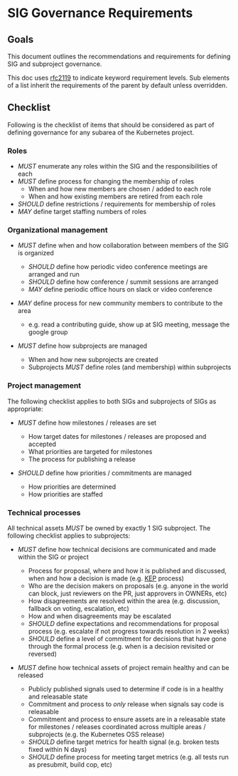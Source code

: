 # SIG Governance Requirements

## Goals

This document outlines the recommendations and requirements for defining SIG and subproject governance.

This doc uses [rfc2119](https://www.ietf.org/rfc/rfc2119.txt) to indicate keyword requirement levels.
Sub elements of a list inherit the requirements of the parent by default unless overridden.

## Checklist

Following is the checklist of items that should be considered as part of defining governance for
any subarea of the Kubernetes project.

### Roles

- *MUST* enumerate any roles within the SIG and the responsibilities of each
- *MUST* define process for changing the membership of roles
  - When and how new members are chosen / added to each role
  - When and how existing members are retired from each role
- *SHOULD* define restrictions / requirements for membership of roles
- *MAY* define target staffing numbers of roles

### Organizational management

- *MUST* define when and how collaboration between members of the SIG is organized
  - *SHOULD* define how periodic video conference meetings are arranged and run
  - *SHOULD* define how conference / summit sessions are arranged
  - *MAY* define periodic office hours on slack or video conference

- *MAY* define process for new community members to contribute to the area
  - e.g. read a contributing guide, show up at SIG meeting, message the google group

- *MUST* define how subprojects are managed
  - When and how new subprojects are created
  - Subprojects *MUST* define roles (and membership) within subprojects

### Project management

The following checklist applies to both SIGs and subprojects of SIGs as appropriate:

- *MUST* define how milestones / releases are set
  - How target dates for milestones / releases are proposed and accepted
  - What priorities are targeted for milestones
  - The process for publishing a release

- *SHOULD* define how priorities / commitments are managed
  - How priorities are determined
  - How priorities are staffed

### Technical processes

All technical assets *MUST* be owned by exactly 1 SIG subproject.  The following checklist applies to subprojects:

- *MUST* define how technical decisions are communicated and made within the SIG or project
  - Process for proposal, where and how it is published and discussed, when and how a decision is made
    (e.g. [KEP] process)
  - Who are the decision makers on proposals (e.g. anyone in the world can block, just reviewers on the PR,
    just approvers in OWNERs, etc)
  - How disagreements are resolved within the area (e.g. discussion, fallback on voting, escalation, etc)
  - How and when disagreements may be escalated
  - *SHOULD* define expectations and recommendations for proposal process (e.g. escalate if not progress towards
    resolution in 2 weeks)
  - *SHOULD* define a level of commitment for decisions that have gone through the formal process
    (e.g. when is a decision revisited or reversed)

- *MUST* define how technical assets of project remain healthy and can be released
  - Publicly published signals used to determine if code is in a healthy and releasable state
  - Commitment and process to *only* release when signals say code is releasable
  - Commitment and process to ensure assets are in a releasable state for milestones / releases
    coordinated across multiple areas / subprojects (e.g. the Kubernetes OSS release)
  - *SHOULD* define target metrics for health signal (e.g. broken tests fixed within N days)
  - *SHOULD* define process for meeting target metrics (e.g. all tests run as presubmit, build cop, etc)

[lazy-consensus]: http://en.osswiki.info/concepts/lazy_consensus
[super-majority]: https://en.wikipedia.org/wiki/Supermajority#Two-thirds_vote
[warnocks-dilemma]: http://communitymgt.wikia.com/wiki/Warnock%27s_Dilemma
[slo]: https://en.wikipedia.org/wiki/Service_level_objective
[steering-committee]: https://github.com/kubernetes/steering#contact
[business-operations]: http://www.businessdictionary.com/definition/business-operation.html
[KEP]: https://github.com/kubernetes/community/tree/sig-arch-charter/keps/
